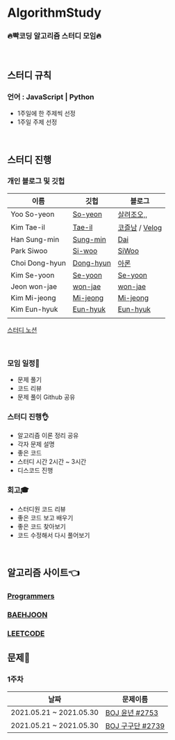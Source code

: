 # AlgorithmStudy
### **🔥빡코딩 알고리즘 스터디 모임🔥**

<br>

## 스터디 규칙

### 언어 : JavaScript | Python
  - 1주일에 한 주제씩 선정
  - 1주일 주제 선정

<br>

## **스터디 진행**

### 개인 블로그 및 깃헙

| 이름 | 깃헙 | 블로그 | 
|---|---|---|
| Yoo So-yeon | [So-yeon](https://github.com/loverduck) | [살려조오,,](https://codingduck.tistory.com/)  |
| Kim Tae-il | [Tae-il](https://github.com/james-taeil) | [코즐남](https://cozznam.tistory.com/) / [Velog](https://velog.io/@edan_3000) |
| Han Sung-min | [Sung-min](https://github.com/ElleryVernon) | [Dai](https://velog.io/@tmpks5) |
| Park Siwoo | [Si-woo](https://github.com/SiwooPak) | [SiWoo](https://velog.io/@dev_shu) |
| Choi Dong-hyun | [Dong-hyun](https://github.com/aarDong-hyunon-93 ) | [아론](https://velog.io/@aaron_93) |
| Kim Se-yoon | [Se-yoon](https://github.com/seyoonkim48) | [Se-yoon](https://velog.io/@yoon63) |
| Jeon won-jae | [won-jae](https://github.com/coriander345) | [won-jae](https://coriander345.github.io/) |
| Kim Mi-jeong | [Mi-jeong](https://github.com/11210111 ) | [Mi-jeong](https://velog.io/@11210111) |
| Kim Eun-hyuk | [Eun-hyuk](https://github.com/steel-hyuk) | [Eun-hyuk](https://velog.io/@steel_hyuk___2) |
|  |  |  |
[스터디 노션](https://www.notion.so/loverduck97/Algorithm-Study-2d0c49b91c074f419830852c96306e6d)

<br>

### 모임 일정📅
  - 문제 풀기
  - 코드 리뷰
  - 문제 풀이 Github 공유

### 스터디 진행👌
  - 알고리즘 이론 정리 공유
  - 각자 문제 설명
  - 좋은 코드 
  - 스터디 시간 2시간 ~ 3시간
  - 디스코드 진행

### 회고🎓
  - 스터디원 코드 리뷰
  - 좋은 코드 보고 배우기
  - 좋은 코드 찾아보기
  - 코드 수정해서 다시 풀어보기

<br>

## **알고리즘 사이트👈** 
### [Programmers](https://programmers.co.kr/learn/challenges?tab=all_challenges)<br>
### [BAEHJOON](https://www.acmicpc.net/)<br>
### [LEETCODE](https://leetcode.com/)<br>

## **문제**🥳

### 1주차
| 날짜 | 문제이름 | 
|---|---|
| 2021.05.21 ~ 2021.05.30 | [BOJ 윤년 #2753](https://www.acmicpc.net/problem/2753) |
| 2021.05.21 ~ 2021.05.30 | [BOJ 구구단 #2739](https://www.acmicpc.net/problem/2739) |

